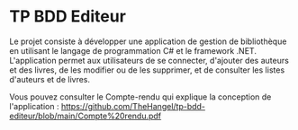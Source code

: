# TP BDD Editeur

Le projet consiste à développer une application de gestion de bibliothèque en utilisant le langage de programmation C# et le framework .NET. L'application permet aux utilisateurs de se connecter, d'ajouter des auteurs et des livres, de les modifier ou de les supprimer, et de consulter les listes d'auteurs et de livres.

Vous pouvez consulter le Compte-rendu qui explique la conception de l'application : https://github.com/TheHangel/tp-bdd-editeur/blob/main/Compte%20rendu.pdf
